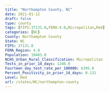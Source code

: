 ```yaml
---
title: "Northampton County, NC"
date: 2021-01-12
draft: false
type: county
tags: [FIPS:37131.0,FEMA:4.0,Micropolitan,Red]
categories: [NC]
County: Northampton County
State: NC
FIPS: 37131.0
FEMA_Region: 4.0
Population: 19483.0
NCHS_Urban_Rural_Classification: Micropolitan
Tests_in_prior_14_days: 1246.0
Fourteen_day_test_rate_per_100000: 6395.0
Percent_Positivity_in_prior_14_days: 0.131
Level: Red
url: /states/NC/northampton-county
---
```



